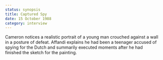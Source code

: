 ```yaml
---
status: synopsis
title: Captured Spy
date: 15 October 1988 
category: interview
---
```

Cameron notices a realistic portrait of a young man crouched against a wall in a posture of defeat. Affandi explains he had been a teenager accused of spying for the Dutch and summarily executed moments after he had finished the sketch for the painting. 

